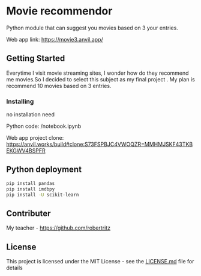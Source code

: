 # Movie recommendor

Python module that can suggest you movies based on 3 your entries.

Web app link: https://movie3.anvil.app/ 

## Getting Started

Everytime I visit movie streaming sites, I wonder how do they recommend me movies.So I decided to select this subject as my final project . My plan is recommend 10 movies based on 3 entries.



### Installing
no installation need

Python code: /notebook.ipynb

Web app project clone: https://anvil.works/build#clone:S73FSPBJC4VWOQZR=MMHMJSKF43TKBEKGWV4BSPFR



## Python deployment


```sh
pip install pandas
pip install imdbpy
pip install -U scikit-learn
```



## Contributer


My teacher - https://github.com/robertritz 

## License

This project is licensed under the MIT License - see the [LICENSE.md](LICENSE.md) file for details

